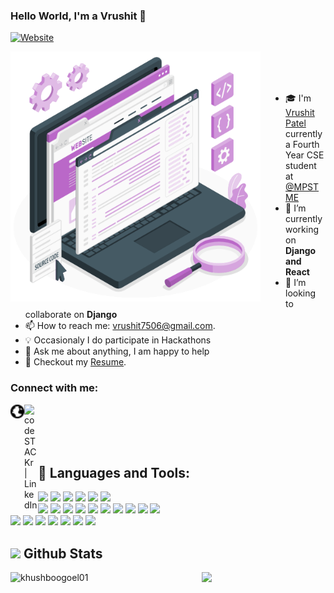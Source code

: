 <!--
### Hi there 👋

**Vrushit7506/Vrushit7506** is a ✨ _special_ ✨ repository because its `README.md` (this file) appears on your GitHub profile.

Here are some ideas to get you started:

- 🔭 I’m currently working on ...
- 🌱 I’m currently learning ...
- 👯 I’m looking to collaborate on ...
- 🤔 I’m looking for help with ...
- 💬 Ask me about ...
- 📫 How to reach me: ...
- 😄 Pronouns: ...
- ⚡ Fun fact: ...
-->

### Hello World, I'm a Vrushit 👋

[![Website](https://img.shields.io/website?label=techvrushit.com&style=for-the-badge&url=https://techvrushit.com/)](https://techvrushit.com/)

<!-- ![](https://visitor-badge.glitch.me/badge?page_id=Vrushit7506) -->

<img width="400px" style="margin-right: 40px" src='https://github.com/Vrushit7506/Vrushit7506/blob/main/Source%20code.gif' align='left'>

<br/>
<br/>
<br/>

- 🎓 I'm [Vrushit Patel](https://techvrushit.com/) currently a Fourth Year CSE student at <a href="https://engineering.nmims.edu/">@MPSTME </a>
- 🔭 I’m currently working on **Django and React**
- 🤝 I’m looking to collaborate on **Django**
- 📫 How to reach me: vrushit7506@gmail.com.
- 💡 Occasionaly I do participate in Hackathons
- 💬 Ask me about anything, I am happy to help
- 📝 Checkout my [Resume](https://github.com/Vrushit7506/Vrushit7506/blob/master/resume.pdf).

### Connect with me:

[<img align="left" alt="codeSTACKr.com" width="22px" src="https://raw.githubusercontent.com/iconic/open-iconic/master/svg/globe.svg" />][website]
[<img align="left" alt="codeSTACKr | LinkedIn" width="22px" src="https://cdn.jsdelivr.net/npm/simple-icons@v3/icons/linkedin.svg" />][linkedin]

<br/>
<br/>

<br/>
<br/>

## 🚀 Languages and Tools:

<p align="left"> 
    <img src="https://img.icons8.com/color/48/000000/c-programming.png"/>
    <img src="https://img.icons8.com/color/48/000000/c-plus-plus-logo.png"/>
    <img src="https://img.icons8.com/color/48/000000/java-coffee-cup-logo.png"/>
    <img src="https://img.icons8.com/color/48/000000/python.png"/>
    <img src="https://img.icons8.com/color/48/000000/selenium-test-automation.png"/>
    <img src="https://img.icons8.com/color/50/000000/git.png"/>
    <br/>
    <img src="https://img.icons8.com/color/48/000000/html-5--v1.png"/>
    <img src="https://img.icons8.com/color/48/000000/css3.png"/>
    <img src="https://img.icons8.com/color/48/000000/sass.png"/>
    <img src="https://img.icons8.com/color/48/000000/bootstrap.png"/> 
    <img src="https://img.icons8.com/color/48/000000/javascript--v1.png"/>
    <img src="https://img.icons8.com/offices/50/000000/php-logo.png"/>
    <img src="https://img.icons8.com/fluent/50/000000/mysql-logo.png"/>
    <img src="https://img.icons8.com/color/48/000000/firebase.png"/>
    <img src="https://img.icons8.com/color/48/000000/django.png"/>
    <img src="https://img.icons8.com/color/48/000000/react-native.png"/>
    <br/>
    <img src="https://img.icons8.com/color/48/000000/visual-studio-code-2019.png"/>
    <img src="https://img.icons8.com/color/48/000000/pycharm.png"/>
    <img src="https://img.icons8.com/material-outlined/48/000000/github.png"/>
    <img src="https://img.icons8.com/fluency/48/000000/arduino.png"/>
    <img src="https://img.icons8.com/color/48/000000/adobe-photoshop--v1.png"/>
    <img src="https://img.icons8.com/color/48/000000/adobe-premiere-pro--v1.png"/>
    <img src="https://img.icons8.com/color/48/000000/adobe-illustrator--v1.png"/>
</p>

## <img src="https://img.icons8.com/ios-glyphs/30/000000/combo-chart--v2.png"/> Github Stats

<p align="center">
<img align="left" src="https://github-readme-stats.vercel.app/api/top-langs?username=Vrushit7506&show_icons=true&locale=en&layout=compact" alt="khushboogoel01" />
</p>

<p align="center">
    <img height="180em" src="https://github-readme-stats.vercel.app/api?username=Vrushit7506&show_icons=true&hide_border=true&&count_private=true&include_all_commits=true" />
</p>

[website]: https://techvrushit.com/
[linkedin]: www.linkedin.com/in/vrushit-patel
